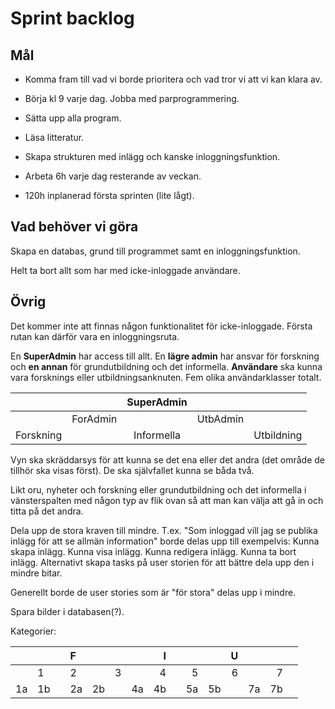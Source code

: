 # Sprint backlog

## Mål

* Komma fram till vad vi borde prioritera och vad tror vi att vi kan klara av.

* Börja kl 9 varje dag. Jobba med parprogrammering.

* Sätta upp alla program.

* Läsa litteratur.

* Skapa strukturen med inlägg och kanske inloggningsfunktion.

* Arbeta 6h varje dag resterande av veckan.

* 120h inplanerad första sprinten (lite lågt).

## Vad behöver vi göra

Skapa en databas, grund till programmet samt en inloggningsfunktion.

Helt ta bort allt som har med icke-inloggade användare.

## Övrig

Det kommer inte att finnas någon funktionalitet för icke-inloggade. Första rutan kan därför vara en inloggningsruta.

En **SuperAdmin** har access till allt. En **lägre admin** har ansvar för forskning och **en annan** för grundutbildning och det informella. **Användare** ska kunna vara forsknings eller utbildningsanknuten. Fem olika användarklasser totalt.

|           |          | SuperAdmin |          |            |
| :-------- | :------- | :--------: | -------: | ---------: |
|           | ForAdmin |            | UtbAdmin |            |
| Forskning |          | Informella |          | Utbildning |

Vyn ska skräddarsys för att kunna se det ena eller det andra (det område de tillhör ska visas först). De ska självfallet kunna se båda två.

Likt oru, nyheter och forskning eller grundutbildning och det informella i vänsterspalten med någon typ av flik ovan så att man kan välja att gå in och titta på det andra.

Dela upp de stora kraven till mindre.
T.ex. "Som inloggad vill jag se publika inlägg för att se allmän information" borde delas upp till exempelvis:
Kunna skapa inlägg.
Kunna visa inlägg.
Kunna redigera inlägg.
Kunna ta bort inlägg.
Alternativt skapa tasks på user storien för att bättre dela upp den i mindre bitar.

Generellt borde de user stories som är "för stora" delas upp i mindre.

Spara bilder i databasen(?).

Kategorier:

|      |      |      | F    |      |      |      |    I |      |      |      |    U |      |      |      |
| :--- | :--- | :--- | :--- | :--- | :--- | :--- | ---: | ---: | ---: | ---: | ---: | ---: | ---: | ---: |
|      | 1    |      | 2    |      | 3    |      |    4 |      |    5 |      |    6 |      |    7 |      |
| 1a   | 1b   |      | 2a   | 2b   |      | 4a   |   4b |      |   5a |   5b |      |   7a |   7b |      |